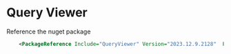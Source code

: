 # Query Viewer

Reference the nuget package 

```xml
    <PackageReference Include="QueryViewer" Version="2023.12.9.2128"  PrivateAssets="all" OutputItemType="Analyzer" ReferenceOutputAssembly="false" />
```


